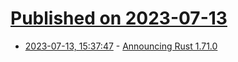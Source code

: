 # [Published on 2023-07-13](index.md)

* [2023-07-13, 15:37:47](https://lobste.rs/s/8ctuos/announcing_rust_1_71_0) - [Announcing Rust 1.71.0](https://blog.rust-lang.org/2023/07/13/Rust-1.71.0.html)
